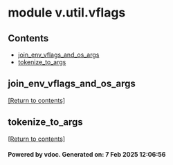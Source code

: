 # module v.util.vflags


## Contents
- [join_env_vflags_and_os_args](#join_env_vflags_and_os_args)
- [tokenize_to_args](#tokenize_to_args)

## join_env_vflags_and_os_args
[[Return to contents]](#Contents)

## tokenize_to_args
[[Return to contents]](#Contents)

#### Powered by vdoc. Generated on: 7 Feb 2025 12:06:56
